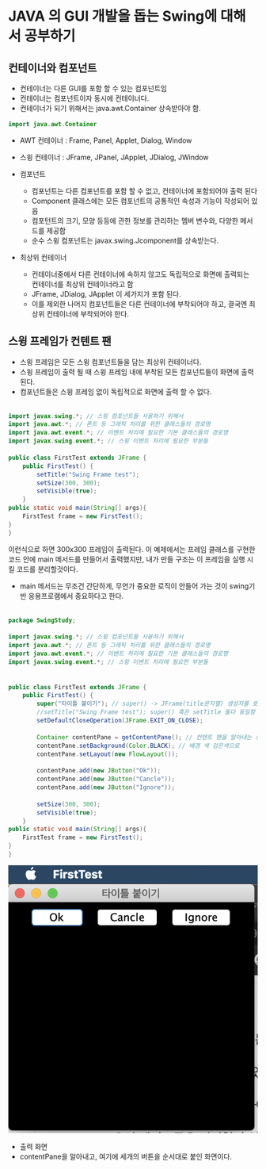 # JAVA 의 GUI 개발을 돕는 Swing에 대해서 공부하기

## 컨테이너와 컴포넌트

- 컨테이너는 다른 GUI를 포함 할 수 있는 컴포넌트임
- 컨테이너는 컴포넌트이자 동시에 컨테이너다.
- 컨테이너가 되기 위해서는 java.awt.Container 상속받아야 함.

```java
import java.awt.Container
```

- AWT 컨테이너 : Frame, Panel, Applet, Dialog, Window
- 스윙 컨테이너 : JFrame, JPanel, JApplet, JDialog, JWindow

- 컴포넌트
    - 컴포넌트는 다른 컴포넌트를 포함 할 수 없고, 컨테이너에 포함되어야 출력 된다
    - Component 클래스에는 모든 컴포넌트의 공통적인 속성과 기능이 작성되어 있음
    - 컴포턴트의 크기, 모양 등등에 관한 정보를 관리하는 멤버 변수와, 다양한 메서드를 제공함
    - 순수 스윙 컴포넌트는 javax.swing.Jcomponent를 상속받는다.

- 최상위 컨테이너
    - 컨테이너중에서 다른 컨테이너에 속하지 않고도 독립적으로 화면에 출력되는 컨테이너를 최상위 컨테이너라고 함
    - JFrame, JDialog, JApplet 이 세가지가 포함 된다.
    - 이를 제외한 나머지 컴포넌트들은 다른 컨테이너에 부착되어야 하고, 결국엔 최상위 컨테이너에 부착되어야 한다.


## 스윙 프레임가 컨텐트 팬

- 스윙 프레임은 모든 스윙 컴포넌트들을 담는 최상위 컨테이너다.
- 스윙 프레임이 출력 될 때 스윙 프레임 내에 부착된 모든 컴포넌트들이 화면에 출력된다.
- 컴포넌트들은 스윙 프레임 없이 독립적으로 화면에 출력 할 수 없다.


```java

import javax.swing.*; // 스윙 컴포넌트들 사용하기 위해서
import java.awt.*; // 폰트 등 그래픽 처리를 위한 클래스들의 경로명
import java.awt.event.*; // 이벤트 처리에 필요한 기본 클래스들의 경로명
import javax.swing.event.*; // 스윙 이벤트 처리에 필요한 부분들

public class FirstTest extends JFrame {
    public FirstTest() {
        setTitle("Swing Frame test");
        setSize(300, 300);
        setVisible(true);
    }
public static void main(String[] args){
    FirstTest frame = new FirstTest();
} 
}
```

이런식으로 하면 300x300 프레임이 출력된다. 이 예제에서는 프레임 클래스를 구현한 코드 안에 main 메서드를 만들어서 출력했지만, 내가 만들 구조는 이 프레임을 실행 시킬 코드를 분리할것이다.

* main 메서드는 무조건 간단하게, 무언가 중요한 로직이 안들어 가는 것이 swing기반 응용프로램에서 중요하다고 한다.



```java

package SwingStudy;

import javax.swing.*; // 스윙 컴포넌트들 사용하기 위해서
import java.awt.*; // 폰트 등 그래픽 처리를 위한 클래스들의 경로명
import java.awt.event.*; // 이벤트 처리에 필요한 기본 클래스들의 경로명
import javax.swing.event.*; // 스윙 이벤트 처리에 필요한 부분들


public class FirstTest extends JFrame {
    public FirstTest() {
        super("타이틀 붙이기"); // super() -> JFrame(title문자열) 생성자를 호출해서 다는 것 
        //setTitle("Swing Frame test"); super() 혹은 setTitle 둘다 동일함
        setDefaultCloseOperation(JFrame.EXIT_ON_CLOSE);

        Container contentPane = getContentPane(); // 컨텐트 팬을 알아내는 로직
        contentPane.setBackground(Color.BLACK); // 배경 색 검은색으로
        contentPane.setLayout(new FlowLayout());

        contentPane.add(new JButton("Ok"));
        contentPane.add(new JButton("Cancle"));
        contentPane.add(new JButton("Ignore"));

        setSize(300, 300);
        setVisible(true);
    }
public static void main(String[] args){
    FirstTest frame = new FirstTest();
} 
}

```

![1](images/1.png)

- 출력 화면
- contentPane을 알아내고, 여기에 세개의 버튼을 순서대로 붙인 화면이다.